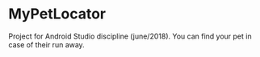 # MyPetLocator

Project for Android Studio discipline (june/2018). 
You can find your pet in case of their run away.
